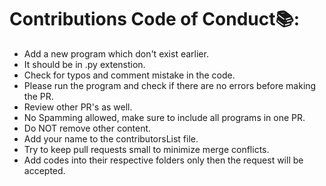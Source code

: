 # Contributions Code of Conduct📚:
- Add a new program which don't exist earlier.
- It should be in .py extenstion.
- Check for typos and comment mistake in the code.
- Please run the program and check if there are no errors before making the PR.
- Review other PR's as well.
- No Spamming allowed, make sure to include all programs in one PR.
- Do NOT remove other content.
- Add your name to the contributorsList file.
- Try to keep pull requests small to minimize merge conflicts.
- Add codes into their respective folders only then the request will be accepted.
